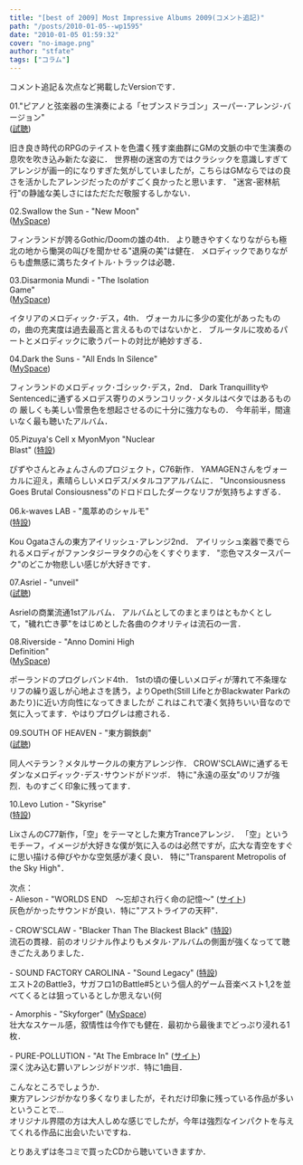 ```yaml
---
title: "[best of 2009] Most Impressive Albums 2009(コメント追記)"
path: "/posts/2010-01-05--wp1595"
date: "2010-01-05 01:59:32"
cover: "no-image.png"
author: "stfate"
tags: ["コラム"]
---
```


<style type="text/css">
<!--
p {white-space: pre-wrap};
-->
</style>

コメント追記＆次点など掲載したVersionです．

<span class="topics">01."ピアノと弦楽器の生演奏による「セブンスドラゴン」スーパー･アレンジ･バージョン"</span>
(<a href="http://5pb.jp/records/release/detail/detail.php?records_product_code=VGCD-0167">試聴</a>)
<div class="news">旧き良き時代のRPGのテイストを色濃く残す楽曲群にGMの文脈の中で生演奏の息吹を吹き込み新たな姿に．
世界樹の迷宮の方ではクラシックを意識しすぎてアレンジが画一的になりすぎた気がしていましたが，こちらはGMならではの良さを活かしたアレンジだったのがすごく良かったと思います．
"迷宮-密林航行"の静謐な美しさにはただただ敬服するしかない．</div>

<span class="topics">02.Swallow the Sun - "New Moon"</span> (<a href="http://www.myspace.com/swallowthesundoom">MySpace</a>)
<div class="news">フィンランドが誇るGothic/Doomの雄の4th．
より聴きやすくなりながらも極北の地から慟哭の叫びを聞かせる"退廃の美"は健在．
メロディックでありながらも虚無感に満ちたタイトル･トラックは必聴．</div>

<span class="topics">03.Disarmonia Mundi - "The Isolation Game"</span> (<a href="http://www.myspace.com/disarmoniamundi">MySpace</a>)
<div class="news">イタリアのメロディック･デス，4th．
ヴォーカルに多少の変化があったものの，曲の充実度は過去最高と言えるものではないかと．
ブルータルに攻めるパートとメロディックに歌うパートの対比が絶妙すぎる．</div>

<span class="topics">04.Dark the Suns - "All Ends In Silence"</span> (<a href="http://www.myspace.com/darkthesuns">MySpace</a>)
<div class="news">フィンランドのメロディック･ゴシック･デス，2nd．
Dark TranquillityやSentencedに通ずるメロデス寄りのメランコリック･メタルはベタではあるものの
厳しくも美しい雪景色を想起させるのに十分に強力なもの．
今年前半，間違いなく最も聴いたアルバム．</div>

<span class="topics">05.Pizuya's Cell x MyonMyon "Nuclear Blast"</span> (<a href="http://pm.pizuya.com/c76/">特設</a>)
<div class="news">ぴずやさんとみょんさんのプロジェクト，C76新作．
YAMAGENさんをヴォーカルに迎え，素晴らしいメロデス/メタルコアアルバムに．
"Unconsiousness Goes Brutal Consiousness"のドロドロしたダークなリフが気持ちよすぎる．</div>

<span class="topics">06.k-waves LAB - "風萃めのシャルモ"</span> (<a href="http://kou-ogata.net/kaze.html">特設</a>)
<div class="news">Kou Ogataさんの東方アイリッシュ･アレンジ2nd．
アイリッシュ楽器で奏でられるメロディがファンタジーヲタクの心をくすぐります．
"恋色マスタースパーク"のどこか物悲しい感じが大好きです．</div>

<span class="topics">07.Asriel - "unveil"</span> (<a href="http://5pb.jp/records/release/detail/detail.php?records_product_code=VGCD-0165">試聴</a>)
<div class="news">Asrielの商業流通1stアルバム．
アルバムとしてのまとまりはともかくとして，"穢れ亡き夢"をはじめとした各曲のクオリティは流石の一言．</div>

<span class="topics">08.Riverside - "Anno Domini High Definition"</span> (<a href="http://www.myspace.com/riversidepl">MySpace</a>)
<div class="news">ポーランドのプログレバンド4th．
1stの頃の優しいメロディが薄れて不条理なリフの繰り返しが心地よさを誘う，よりOpeth(Still LifeとかBlackwater Parkのあたり)に近い方向性になってきましたが
これはこれで凄く気持ちいい音なので気に入ってます．やはりプログレは癒される．</div>

<span class="topics">09.SOUTH OF HEAVEN - "東方鋼鉄劇"</span> (<a href="http://s-o-h.jp/products/">試聴</a>)
<div class="news">同人ベテラン？メタルサークルの東方アレンジ作．
CROW'SCLAWに通ずるモダンなメロディック･デス･サウンドがドツボ．
特に"永遠の巫女"のリフが強烈．ものすごく印象に残ってます．</div>

<span class="topics">10.Levo Lution - "Skyrise"</span> (<a href="http://www.levolution.info/skyrise/">特設</a>)
<div class="news">LixさんのC77新作，「空」をテーマとした東方Tranceアレンジ．
「空」というモチーフ，イメージが大好きな僕が気に入るのは必然ですが，広大な青空をすぐに思い描ける伸びやかな空気感が凄く良い．
特に"Transparent Metropolis of the Sky High"．</div>

<p style="margin-top:15px">次点：
- Alieson - "WORLDS END　～忘却され行く命の記憶～" (<a href="http://www.alieson.net/html/">サイト</a>)
灰色がかったサウンドが良い．特に"アストライアの天秤"．</p>

<p style="margin-top:15px">- CROW'SCLAW - "Blacker Than The Blackest Black" (<a href="http://black.crowsclaw.info/">特設</a>)
流石の貫禄．前のオリジナル作よりもメタル･アルバムの側面が強くなってて聴きごたえありました．</p>

<p style="margin-top:15px">- SOUND FACTORY CAROLINA - "Sound Legacy" (<a href="http://carolina.web.infoseek.co.jp/slinfo.html">特設</a>)
エスト2のBattle3，サガフロ1のBattle#5という個人的ゲーム音楽ベスト1,2を並べてくるとは狙っているとしか思えない(何</p>

<p style="margin-top:15px">- Amorphis - "Skyforger" (<a href="http://www.myspace.com/amorphis">MySpace</a>)
壮大なスケール感，叙情性は今作でも健在．最初から最後までどっぷり浸れる1枚．</p>

<p style="margin-top:15px">- PURE-POLLUTION - "At The Embrace In" (<a href="http://www.snv.jp/">サイト</a>)
深く沈み込む欝いアレンジがドツボ．特に1曲目．</p>


<p style="margin-top:15px">こんなところでしょうか．
東方アレンジがかなり多くなりましたが，それだけ印象に残っている作品が多いということで…
オリジナル界隈の方は大人しめな感じでしたが，今年は強烈なインパクトを与えてくれる作品に出会いたいですね．</p>
とりあえずは冬コミで買ったCDから聴いていきますか．</p>